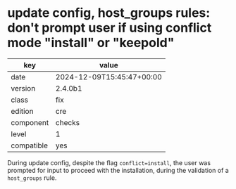 [//]: # (werk v2)
# update config, host_groups rules: don't prompt user if using conflict mode "install" or "keepold"

key        | value
---------- | ---
date       | 2024-12-09T15:45:47+00:00
version    | 2.4.0b1
class      | fix
edition    | cre
component  | checks
level      | 1
compatible | yes

During update config, despite the flag `conflict=install`, the user was prompted for input
to proceed with the installation, during the validation of a `host_groups` rule.
